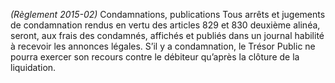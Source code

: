 _(Règlement 2015-02)_ Condamnations, publications
Tous arrêts et jugements de condamnation rendus en vertu des articles 829 et 830 deuxième alinéa, seront, aux frais des condamnés, affichés et publiés dans un journal habilité à recevoir les annonces légales.
S’il y a condamnation, le Trésor Public ne pourra exercer son recours contre le débiteur qu’après la clôture de la liquidation.